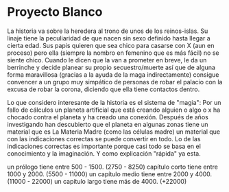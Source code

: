 # Proyecto Blanco

La historia va sobre la heredera al trono de unos de los reinos-islas. Su linaje tiene la peculiaridad de que nacen sin sexo definido hasta llegar a cierta edad. Sus papis quieren que sea chico para casarse con X (aun en proceso) pero ella (siempre la nombro en femenino que es más fácil) no se siente chico. Cuando le dicen que la van a prometer en breve, le da un berrinche y decide planear su propio secuestro/muerte así que de alguna forma maravillosa (gracias a la ayuda de la maga indirectamente) consigue convencer a un grupo muy simpático de personas de robar el palacio con la excusa de robar la corona, diciendo que ella tiene contactos dentro.

Lo que considero interesante de la historia es el sistema de "magia": Por un fallo de cálculos un planeta artificial que está creando alguien o algo o x ha chocado contra el planeta y ha creado una conexión. Después de años investigando han descubierto que el planeta en algunas zonas tiene un material que es La Materia Madre (como las células madre) un material que con las indicaciones correctas se puede convertir en todo. Lo de las indicaciones correctas es importante porque casi todo se basa en el conocimiento y la imaginación. Y como explicación "rápida" ya esta.

un prólogo tiene entre 500 - 1500. (2750 - 8250)
capítulo corto tiene entre 1000 y 2000. (5500 - 11000)
un capítulo medio tiene entre 2000 y 4000. (11000 - 22000)
un capítulo largo tiene más de 4000. (+22000)